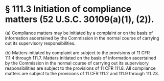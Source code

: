 # § 111.3   Initiation of compliance matters (52 U.S.C. 30109(a)(1), (2)).

(a) Compliance matters may be initiated by a complaint or on the basis of information ascertained by the Commission in the normal course of carrying out its supervisory responsibilities.


(b) Matters initiated by complaint are subject to the provisions of 11 CFR 111.4 through 111.7. Matters initiated on the basis of information ascertained by the Commission in the normal course of carrying out its supervisory responsibilities are subject to the provisions of 11 CFR 111.8. All compliance matters are subject to the provisions of 11 CFR 111.2 and 111.9 through 111.23.





